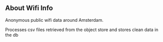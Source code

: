 ## About Wifi Info
Anonymous public wifi data around Amsterdam.

Processes csv files retrieved from the object store and stores clean data in the db
